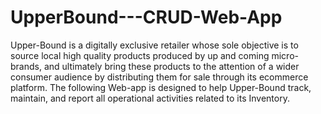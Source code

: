 # UpperBound---CRUD-Web-App

Upper-Bound is a digitally exclusive retailer whose sole objective is to source local high quality products produced by up and coming micro-brands, and ultimately bring these products to the attention of a wider consumer audience by distributing them for sale through its ecommerce platform. The following Web-app is designed to help Upper-Bound track, maintain, and report all operational activities related to its Inventory.
